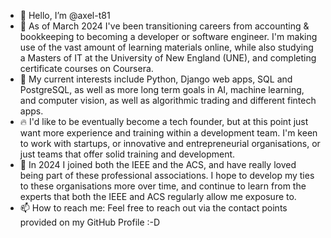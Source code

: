 - 👋 Hello, I’m @axel-t81
-  🌱 As of March 2024 I've been transitioning careers from accounting & bookkeeping to becoming a developer or software engineer. I'm making use of the vast amount of learning materials online, while also studying a Masters of IT at the University of New England (UNE), and completing certificate courses on Coursera.
- 👀 My current interests include Python, Django web apps, SQL and PostgreSQL, as well as more long term goals in AI, machine learning, and computer vision, as well as algorithmic trading and different fintech apps.
- 🔥 I'd like to be eventually become a tech founder, but at this point just want more experience and training within a development team. I'm keen to work with startups, or innovative and entrepreneurial organisations, or just teams that offer solid training and development.
- 💞️ In 2024 I joined both the IEEE and the ACS, and have really loved being part of these professional associations. I hope to develop my ties to these organisations more over time, and continue to learn from the experts that both the IEEE and ACS regularly allow me exposure to.
- 📫 How to reach me: Feel free to reach out via the contact points provided on my GitHub Profile :-D
<!---
axel-t81/axel-t81 is a ✨ special ✨ repository because its `README.md` (this file) appears on your GitHub profile.
You can click the Preview link to take a look at your changes.
--->
